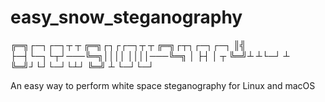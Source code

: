 # easy_snow_steganography

╔═╗┌─┐┌─┐┬ ┬   ╔═╗┌┐┌┌─┐┬ ┬   ╔═╗┌┬┐┌─┐┌─┐
║╣ ├─┤└─┐└┬┘───╚═╗││││ ││││───╚═╗ │ ├┤ │ ┬
╚═╝┴ ┴└─┘ ┴    ╚═╝┘└┘└─┘└┴┘   ╚═╝ ┴ └─┘└─┘

An easy way to perform white space steganography for Linux and macOS

